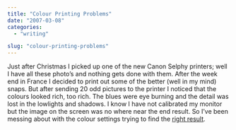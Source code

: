 ```yaml
---
title: "Colour Printing Problems"
date: "2007-03-08"
categories: 
  - "writing"

slug: "colour-printing-problems"
---
```


Just after Christmas I picked up one of the new Canon Selphy printers; well I have all these photo’s and nothing gets done with them. After the week end in France I decided to print out some of the better (well in my mind) snaps. But after sending 20 odd pictures to the printer I noticed that the colours looked rich, too rich. The blues were eye burning and the detail was lost in the lowlights and shadows. I know I have not calibrated my monitor but the image on the screen was no where near the end result. So I’ve been messing about with the colour settings trying to find the [right result](http://farm1.static.flickr.com/159/414861470_793f22d7b7.jpg).
